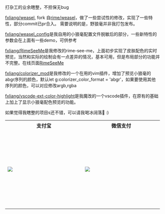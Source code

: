 
打杂工的业余瞎整，不担保无bug

[fxliang/weasel](https://github.com/fxliang/weasel), fork 自[rime/weasel](https://github.com/rime/weasel)，做了一些尝试性的修改，实现了一些特性，部分commit已pr合入。
需要说明的是，野狼毫并非我打包发布。

[fxliang/weasel_config](https://github.com/fxliang/weasel_config)是我自用的小狼毫配置文件脱敏后的部分，一些新特性的参数会在上面有一些demo，可供参考

[fxliang/RimeSeeMe](https://github.com/fxliang/RimeSeeMe)是我修改的rime-see-me，上面初步实现了皮肤配色的实时预览，当然和实际的绘制会有一点差异的情况，基本可用，但是布局部分的功能并不完整。在线页面[RimeSeeMe](https://fxliang.github.io/RimeSeeMe/)

[fxliang/colorizer_mod](https://github.com/fxliang/colorizer_mod)是我修改的一个在用的vim插件，增加了预览小狼毫的abgr序列的颜色，默认let g:colorizer_color_format = 'abgr'，如果要使用其他序列的颜色，可以对应修改argb,rgba

[fxliang/vscode-ext-color-highlight](https://github.com/fxliang/vscode-ext-color-highlight)是我魔改的一个vscode插件，在原有的基础上加上了显示小狼毫配色预览的功能。


如果觉得我瞎整的项目s还不错，可以请我喝冰阔落🥤 :)


<table>
  <tr>
    <th>支付宝</th>
    <th>微信支付</th>
  </tr>
  <tr>
    <td width=256 height=256><img src="https://github.com/fxliang/fxliang/assets/4023160/0dc39faf-e6c5-4a67-bebf-8e96c02a8f42"></td>
    <td width=256 height=256><img src="https://github.com/fxliang/fxliang/assets/4023160/b0d58008-0ede-41f2-aa25-fcd514a4ec33"></td>
  </tr>
</table>

<!--
**fxliang/fxliang** is a ✨ _special_ ✨ repository because its `README.md` (this file) appears on your GitHub profile.

Here are some ideas to get you started:

- 🔭 I’m currently working on ...
- 🌱 I’m currently learning ...
- 👯 I’m looking to collaborate on ...
- 🤔 I’m looking for help with ...
- 💬 Ask me about ...
- 📫 How to reach me: ...
- 😄 Pronouns: ...
- ⚡ Fun fact: ...
-->
